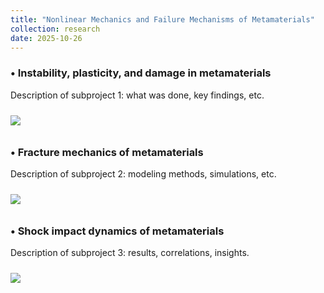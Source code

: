 ```yaml
---
title: "Nonlinear Mechanics and Failure Mechanisms of Metamaterials"
collection: research
date: 2025-10-26
---
```


### • Instability, plasticity, and damage in metamaterials

Description of subproject 1: what was done, key findings, etc.

<img src='/images/figure1.png' style='margin-top:10px; margin-bottom:10px;'>

### • Fracture mechanics of metamaterials

Description of subproject 2: modeling methods, simulations, etc.

<img src='/images/figure2.png' style='margin-top:10px; margin-bottom:10px;'>

### • Shock impact dynamics of metamaterials

Description of subproject 3: results, correlations, insights.

<img src='/images/figure3.png' style='margin-top:10px; margin-bottom:10px;'>
